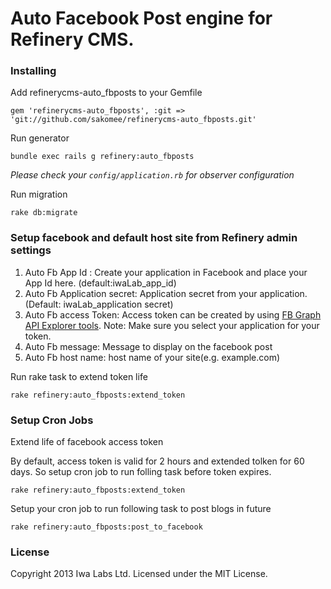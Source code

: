 # Auto Facebook Post engine for Refinery CMS.

### Installing

Add refinerycms-auto_fbposts to your Gemfile

    gem 'refinerycms-auto_fbposts', :git => 'git://github.com/sakomee/refinerycms-auto_fbposts.git'

Run generator

    bundle exec rails g refinery:auto_fbposts

*Please check your `config/application.rb` for observer configuration*

Run migration

    rake db:migrate


### Setup facebook and default host site from Refinery admin settings
1. Auto Fb App Id : Create your application in Facebook and place your App Id here. (default:iwaLab_app_id)
2. Auto Fb Application secret: Application secret from your application. (Default: iwaLab_application secret)
3. Auto Fb access Token: Access token can be created by using [FB Graph API Explorer tools](https://developers.facebook.com/tools/explorer). Note: Make sure you select your application for your token.
4. Auto Fb message: Message to display on the facebook post
5. Auto Fb host name: host name of your site(e.g. example.com)

Run rake task to extend token life

    rake refinery:auto_fbposts:extend_token

### Setup Cron Jobs
Extend life of facebook access token

By default, access token is valid for 2 hours and extended tolken for 60 days. So setup cron job to run folling task before token expires.

	rake refinery:auto_fbposts:extend_token


Setup your cron  job to run following task to post blogs in future

	rake refinery:auto_fbposts:post_to_facebook


### License

Copyright 2013 Iwa Labs Ltd. Licensed under the MIT License.
